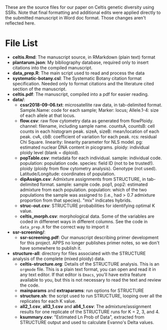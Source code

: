 These are the source files for our paper on Celtis genetic diversity using
SSRs. Note that final formatting and additional edits were applied directly
to the submitted manuscript in Word doc format. Those changes aren't
reflected here.

# File List

- **celtis.Rmd**: The manuscript source, in RMarkdown (plain text) format
- **plantarum.json**: My bibliography database, required only to insert
    citations into the compiled manuscript.
- **data_prep.R**: The main script used to read and process the data
- **systematic-botany.csl**: The Systematic Botany citation format
    specification. Needed only to format citations and the literature cited
    section of the manuscript.
- **celtis.pdf**: The manuscript, compiled into a pdf for easier reading.
- **data/**:
  - **cssr2018-09-06.txt**: microsatellite raw data, in tab-delimited
    format. Sample.Name: code for each sample; Marker: locus; Allele.1-4:
    size of each allele at that locus.
  - **flow.csv**: raw flow cytometry data as generated from flowPloidy.
    channel: filename, including sample name. countsA, countsB: cell counts
    in each histogram peak. sizeA, sizeB: mean/location of each peak. cvA,
    cbB: coefficient of variation for each peak. rcs: residual Chi Square.
    linearity: linearity parameter for NLS model. pg: estimated nuclear DNA
    content in picograms. ploidy: individual ploidy level (blank =
    diploid). 
  - **popTable.csv**: metadata for each individual. sample: individual
    code. population: population code. species: field ID (not to be
    trusted!). ploidy (ploidy from flow cytometry analysis). Genotype (not
    used). Latitude/Longitude: coordinates of population.
  - **dipAssign.csv**: Admixture assignments from STRUCTURE, in
    tab-delimited format. sample: sample code. pop1, pop2: estimated
    admixture from each population. population: which of the two
    populations the sample was assigned to (i.e., had > 0.7 admixture
    proportion from that species). "mix" indicates hybrids.
  - **struc-out.csv**: STRUCTURE probabilities for identifying optimal K
    value. 
  - **celtis_morph.csv**: morphological data. Some of the variables are
    coded in differenet ways in different columns. See the code in
    `data_prep.R` for the correct way to import it
- **ssr-screening/**:
  - **ssr-screening.pdf**: Our manuscript describing primer development for
    this project. APPS no longer publishes primer notes, so we don't have
    somewhere to publish it.
- **structure-all**: directory for files associated with the STRUCTURE
  analysis of the complete (mixed ploidy) data.
  - **celtis-structure.org**: Details of the STRUCTURE analysis. This is an
    `orgmode` file. This is a plain text format, you can open and read it
    in any text editor. If that editor is `Emacs`, you'll have extra
    feature available to you, but this is not necessary to read the text
    and review the code.
  - **mainparams** and **extraparams**: run options for STRUCTURE
  - **structure.sh**: the script used to run STRUCTURE, looping over all
    the replicates for each K value.
  - **all2_1.csv**, **all3_1.csv** and **all4_1.csv**: The
    admixture/assignment results for one replicate of the STRUCTURE runs
    for K = 2, 3, and 4.
  - **ksummary.csv**: "Estimated Ln Prob of Data", extracted from STRUCTURE
    output and used to calculate Evanno's Delta values.
